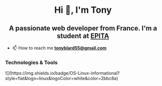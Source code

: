 <h1 align="center">Hi 👋, I'm Tony</h1>
<h2 align="center">A passionate web developer from France. I'm a student at <a href="https://www.epita.fr/">EPITA</a></h2>

- 📫 How to reach me **tonyblard55@gmail.com**

<h3 align="left">Technologies & Tools</h3>
![](https://img.shields.io/badge/OS-Linux-informational?style=flat&logo=linux&logoColor=white&color=2bbc8a)
